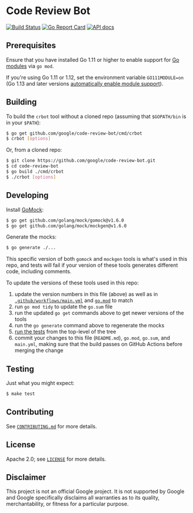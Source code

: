 # Code Review Bot

[![Build Status][github-ci-badge]][github-ci-url]
[![Go Report Card][go-report-card-badge]][go-report-card-url]
[![API docs][godoc-badge]][godoc-url]

[github-ci-badge]: https://github.com/google/code-review-bot/actions/workflows/main.yml/badge.svg
[github-ci-url]: https://github.com/google/code-review-bot/actions/workflows/main.yml
[go-report-card-badge]: https://goreportcard.com/badge/github.com/google/code-review-bot
[go-report-card-url]: https://goreportcard.com/report/github.com/google/code-review-bot
[godoc-badge]: https://img.shields.io/badge/godoc-reference-5272B4.svg
[godoc-url]: https://godoc.org/github.com/google/code-review-bot

## Prerequisites

Ensure that you have installed Go 1.11 or higher to enable support for [Go
modules](https://github.com/golang/go/wiki/Modules) via `go mod`.

If you're using Go 1.11 or 1.12, set the environment variable `GO111MODULE=on`
(Go 1.13 and later versions [automatically enable module
support](https://blog.golang.org/modules2019)).

## Building

To build the `crbot` tool without a cloned repo (assuming that `$GOPATH/bin` is
in your `$PATH`):

```bash
$ go get github.com/google/code-review-bot/cmd/crbot
$ crbot [options]
```

Or, from a cloned repo:

```bash
$ git clone https://github.com/google/code-review-bot.git
$ cd code-review-bot
$ go build ./cmd/crbot
$ ./crbot [options]
```

## Developing

Install [GoMock](https://github.com/golang/mock):

```bash
$ go get github.com/golang/mock/gomock@v1.6.0
$ go get github.com/golang/mock/mockgen@v1.6.0
```

Generate the mocks:

```bash
$ go generate ./...
```

This specific version of both `gomock` and `mockgen` tools is what's used in
this repo, and tests will fail if your version of these tools generates
different code, including comments.

To update the versions of these tools used in this repo:

1. update the version numbers in this file (above) as well as in
   [`.github/workflows/main.yml`](.github/workflows/main.yml) and
   [`go.mod`](go.mod) to match
1. run `go mod tidy` to update the `go.sum` file
1. run the updated `go get` commands above to get newer versions of the tools
1. run the `go generate` command above to regenerate the mocks
1. [run the tests](#testing) from the top-level of the tree
1. commit your changes to this file (`README.md`), `go.mod`, `go.sum`, and
   `main.yml`, making sure that the build passes on GitHub Actions before
   merging the change

## Testing

Just what you might expect:

```bash
$ make test
```

## Contributing

See [`CONTRIBUTING.md`](CONTRIBUTING.md) for more details.

## License

Apache 2.0; see [`LICENSE`](LICENSE) for more details.

## Disclaimer

This project is not an official Google project. It is not supported by Google
and Google specifically disclaims all warranties as to its quality,
merchantability, or fitness for a particular purpose.
